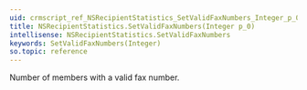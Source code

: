 ```yaml
---
uid: crmscript_ref_NSRecipientStatistics_SetValidFaxNumbers_Integer_p_0
title: NSRecipientStatistics.SetValidFaxNumbers(Integer p_0)
intellisense: NSRecipientStatistics.SetValidFaxNumbers
keywords: SetValidFaxNumbers(Integer)
so.topic: reference
---
```



Number of members with a valid fax number.


